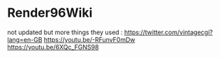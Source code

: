 # Render96Wiki
not updated but more things they used :
https://twitter.com/vintagecgi?lang=en-GB
https://youtu.be/-RFunvF0mDw
https://youtu.be/6XQc_FGNS98
